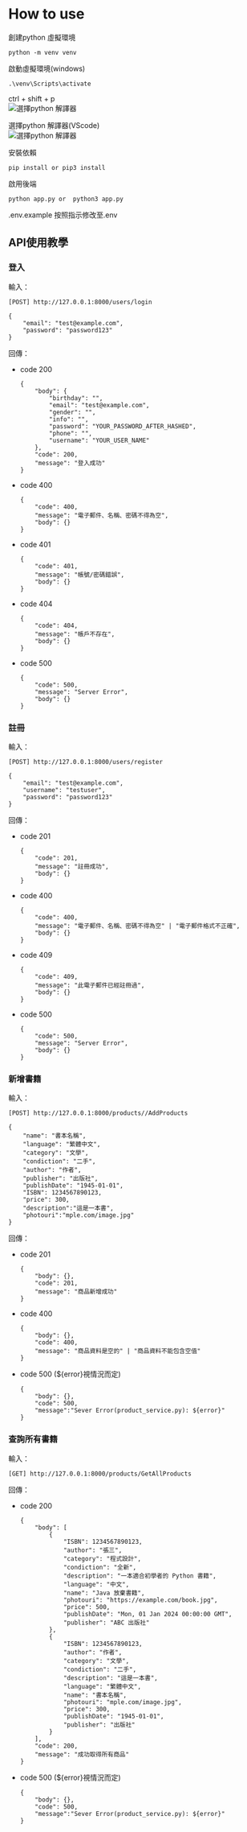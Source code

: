# How to use

創建python 虛擬環境  

`python -m venv venv`

啟動虛擬環境(windows)  

`.\venv\Scripts\activate`

ctrl + shift + p  
    ![選擇python 解譯器](./images/select_interpreter1.png)  
    
選擇python 解譯器(VScode)  
    ![選擇python 解譯器](./images/select_interpreter2.png)

安裝依賴

`pip install or pip3 install`

啟用後端

`python app.py or  python3 app.py`


.env.example 按照指示修改至.env

## API使用教學

### 登入

輸入：


`[POST] http://127.0.0.1:8000/users/login`  

```
{
    "email": "test@example.com",
    "password": "password123"
}
```

回傳：
- code 200

    ```
    {
        "body": {
            "birthday": "",
            "email": "test@example.com",
            "gender": "",
            "info": "",
            "password": "YOUR_PASSWORD_AFTER_HASHED",
            "phone": "",
            "username": "YOUR_USER_NAME"
        },
        "code": 200,
        "message": "登入成功"
    }
    ```
- code 400
    ```
    {
        "code": 400,
        "message": "電子郵件、名稱、密碼不得為空",
        "body": {}
    }
    ```
- code 401
    ``` 
    {
        "code": 401,
        "message": "帳號/密碼錯誤",
        "body": {}
    }
    ```
- code 404
    ```
    {
        "code": 404,
        "message": "帳戶不存在",
        "body": {}
    }
    ```
- code 500
    ```
    {
        "code": 500,
        "message": "Server Error",
        "body": {}
    }
    ```
### 註冊

輸入：


`[POST] http://127.0.0.1:8000/users/register`  

```
{
    "email": "test@example.com",
    "username": "testuser",
    "password": "password123"
}
```

回傳：
- code 201
    ```
    {
        "code": 201,
        "message": "註冊成功",
        "body": {}
    }
    ```
- code 400
    ```
    {
        "code": 400,
        "message": "電子郵件、名稱、密碼不得為空" | "電子郵件格式不正確",
        "body": {}
    }
    ```
- code 409
    ```
    {
        "code": 409,
        "message": "此電子郵件已經註冊過",
        "body": {}
    }
    ```
- code 500
    ```
    {
        "code": 500,
        "message": "Server Error",
        "body": {}
    }
    ```

### 新增書籍

輸入：

`[POST] http://127.0.0.1:8000/products//AddProducts`
```
{
    "name": "書本名稱",
    "language": "繁體中文",
    "category": "文學",
    "condiction": "二手",
    "author": "作者",
    "publisher": "出版社",
    "publishDate": "1945-01-01",
    "ISBN": 1234567890123,
    "price": 300,
    "description":"這是一本書",
    "photouri":"mple.com/image.jpg"
}
```

回傳：
- code 201
    ```
    {
        "body": {},
        "code": 201,
        "message": "商品新增成功"
    }
    ```
- code 400
    ```
    {
        "body": {},
        "code": 400,
        "message": "商品資料是空的" | "商品資料不能包含空值"
    }
    ```
- code 500 (${error}視情況而定)
    ```
    {
        "body": {},
        "code": 500,
        "message":"Sever Error(product_service.py): ${error}"
    }
    ```
### 查詢所有書籍

輸入：

`[GET] http://127.0.0.1:8000/products/GetAllProducts`

回傳：

- code 200
    ```
    {
        "body": [
            {
                "ISBN": 1234567890123,
                "author": "張三",
                "category": "程式設計",
                "condiction": "全新",
                "description": "一本適合初學者的 Python 書籍",
                "language": "中文",
                "name": "Java 放棄書籍",
                "photouri": "https://example.com/book.jpg",
                "price": 500,
                "publishDate": "Mon, 01 Jan 2024 00:00:00 GMT",
                "publisher": "ABC 出版社"
            },
            {
                "ISBN": 1234567890123,
                "author": "作者",
                "category": "文學",
                "condiction": "二手",
                "description": "這是一本書",
                "language": "繁體中文",
                "name": "書本名稱",
                "photouri": "mple.com/image.jpg",
                "price": 300,
                "publishDate": "1945-01-01",
                "publisher": "出版社"
            }
        ],
        "code": 200,
        "message": "成功取得所有商品"
    }
    ```
- code 500 (${error}視情況而定)
    ```
    {
        "body": {},
        "code": 500,
        "message":"Sever Error(product_service.py): ${error}"
    }
    ```